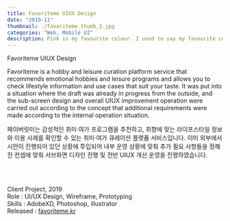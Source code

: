 ```yaml
---
title: Favoriteme UIUX Design
date: "2019-11"
thumbnail: ./favoriteme_thumb_2.jpg
categories: "Web, Mobile UI"
description: Pink is my favourite colour. I used to say my favourite colour was black to be cool, but it is pink - all shades of pink. If I have an accessory, it is probably pink.
---
```


<div><div class="intro">
    <div class="title">Favoriteme UIUX Design</div>
    <div>
        <p class="en">Favoriteme is a hobby and leisure curation platform service that recommends emotional hobbies and leisure programs and allows you to check lifestyle information and use cases that suit your taste. It was put into a situation where the draft was already in progress from the outside, and the sub-screen design and overall UIUX improvement operation were carried out according to the concept that additional requirements were made according to the internal operation situation.</p>
        <p class="ko">페이버릿미는 감성적인 취미·여가 프로그램을 추천하고, 취향에 맞는 라이프스타일 정보와 이용 사례를 확인할 수 있는 취미·여가 큐레이션 플랫폼 서비스입니다. 이미 외부에서 시안이 진행되어 있던 상황에 투입되어 내부 운영 상황에 맞춰 추가 필요 사항들을 정해진 컨셉에 맞춰 서브화면 디자인 진행 및 전반 UIUX 개선 운영을 진행하였습니다.</p>
    </div>
</div></div><!-- // section intro -->

<div class="project-img">
    <img alt="" src="https://drive.google.com/uc?export=view&id=1IBW79btlTMtFOwOIkodKhmOGoyG-1JHw">
</div> <!-- // section 1-grid contents -->

<div class="project-img">
    <img alt="" src="https://drive.google.com/uc?export=view&id=1Ebww6G4kcoAj8lNeFU5Y0hivpcktQwf1">
</div>
<div class="project-img">
    <img alt="" src="https://drive.google.com/uc?export=view&id=1cOqpBefom__L5nIdOnFfugNFmHn_xlzs">
</div>
<div class="project-img">
    <img alt="" src="https://drive.google.com/uc?export=view&id=1609prpyKLnMBhAZNkftrY_LVmjW6fSU4">
</div>
<div class="project-img">
    <img alt="" src="https://drive.google.com/uc?export=view&id=1SlfXkuHP-o4CtaLm6ggjoIRNLik4Fwx3">
</div>

<br/>
<br/>

Client Project, 2019<br>
Role : UI/UX Design, Wireframe, Prototyping<br>
Skills : AdobeXD, Photoshop, illustrator<br>
Released : [favoriteme.kr](https://favoriteme.kr/)